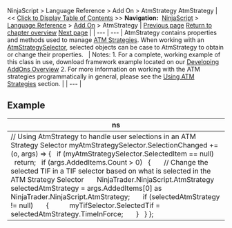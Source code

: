 ﻿
NinjaScript > Language Reference > Add On > AtmStrategy
AtmStrategy
| << [Click to Display Table of Contents](atmstrategy.md) >> **Navigation:**     [NinjaScript](ninjascript.md) > [Language Reference](language_reference_wip.md) > [Add On](add_on.md) > AtmStrategy | [Previous page](alert_rearmalert().md) [Return to chapter overview](add_on.md) [Next page](controlcenter.md) |
| --- | --- |
AtmStrategy contains properties and methods used to manage [ATM Strategies](advanced_trade_management_atm.md). When working with an [AtmStrategySelector](atmstrategyselector.md), selected objects can be case to AtmStrategy to obtain or change their properties.
 
| Notes:  1. For a complete, working example of this class in use, download framework example located on our [Developing AddOns Overview](developing_add_ons.md) 2. For more information on working with the ATM strategies programmatically in general, please see the [Using ATM Strategies](using_atm_strategies.md) section. |
| --- |
## 
## 
## Example
| ns |
| --- |
| // Using AtmStrategy to handle user selections in an ATM Strategy Selector myAtmStrategySelector.SelectionChanged += (o, args) => {    if (myAtmStrategySelector.SelectedItem == null)        return;    if (args.AddedItems.Count > 0)    {        // Change the selected TIF in a TIF selector based on what is selected in the ATM Strategy Selector         NinjaTrader.NinjaScript.AtmStrategy selectedAtmStrategy = args.AddedItems[0] as NinjaTrader.NinjaScript.AtmStrategy;        if (selectedAtmStrategy != null)        {            myTifSelector.SelectedTif = selectedAtmStrategy.TimeInForce;        }    } }; |


